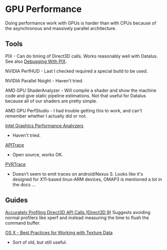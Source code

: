 # GPU Performance

Doing performance work with GPUs is harder than with CPUs because of the
asynchronous and massively parallel architecture.

## Tools

PIX - Can do timing of Direct3D calls. Works reasonably well with
Datalus. See also [Debugging With
PIX](/en/Debugging_With_PIX "en/Debugging With PIX").

NVIDIA PerfHUD - Last I checked required a special build to be used.

NVIDIA Parallel Nsight - Haven\'t tried.

AMD GPU ShaderAnalyzer - Will compile a shader and show the machine code
and give static pipeline estimations. Not that useful for Datalus
because all of our shaders are pretty simple.

AMD GPU PerfStudio - I had trouble getting this to work, and can\'t
remember whether I actually did or not.

[Intel Graphics Performance Analyzers](http://software.intel.com/en-us/articles/intel-gpa/ "http://software.intel.com/en-us/articles/intel-gpa/")
- Haven\'t tried.

[APITrace](https://github.com/apitrace/apitrace "https://github.com/apitrace/apitrace")
- Open source, works OK.

[PVRTrace](http://www.imgtec.com/powervr/insider/pvrtrace.asp "http://www.imgtec.com/powervr/insider/pvrtrace.asp")
- Doesn\'t seem to emit traces on android/Nexus S. Looks like it\'s
designed for X11-based linux-ARM devices, OMAP3 is mentioned a lot in
the docs \...

## Guides

[Accurately Profiling Direct3D API Calls (Direct3D
9)](http://msdn.microsoft.com/en-us/library/bb172234%28v=vs.85%29.aspx "http://msdn.microsoft.com/en-us/library/bb172234(v=vs.85).aspx")
Suggests avoiding normal profilers like xperf and instead measuring the
time to flush the command buffer.

[OS X - Best Practices for Working with Texture
Data](http://developer.apple.com/library/mac/#documentation/GraphicsImaging/Conceptual/OpenGL-MacProgGuide/opengl_texturedata/opengl_texturedata.html "http://developer.apple.com/library/mac/#documentation/GraphicsImaging/Conceptual/OpenGL-MacProgGuide/opengl_texturedata/opengl_texturedata.html")
- Sort of old, but still useful.
